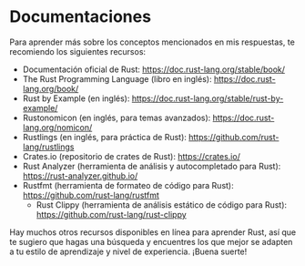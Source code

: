 # Documentaciones

Para aprender más sobre los conceptos mencionados en mis respuestas, te recomiendo los siguientes recursos:

* Documentación oficial de Rust: https://doc.rust-lang.org/stable/book/
* The Rust Programming Language (libro en inglés): https://doc.rust-lang.org/book/
* Rust by Example (en inglés): https://doc.rust-lang.org/stable/rust-by-example/
* Rustonomicon (en inglés, para temas avanzados): https://doc.rust-lang.org/nomicon/
* Rustlings (en inglés, para práctica de Rust): https://github.com/rust-lang/rustlings
* Crates.io (repositorio de crates de Rust): https://crates.io/
* Rust Analyzer (herramienta de análisis y autocompletado para Rust): https://rust-analyzer.github.io/
* Rustfmt (herramienta de formateo de código para Rust): https://github.com/rust-lang/rustfmt
  * Rust Clippy (herramienta de análisis estático de código para Rust): https://github.com/rust-lang/rust-clippy

Hay muchos otros recursos disponibles en línea para aprender Rust, así que te sugiero que hagas una búsqueda y encuentres los que mejor se adapten a tu estilo de aprendizaje y nivel de experiencia. ¡Buena suerte!
